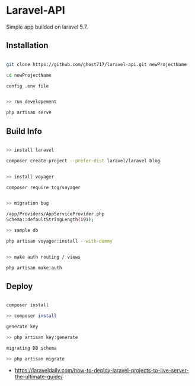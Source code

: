 # Laravel-API

Simple app builded on laravel 5.7.


## Installation

```bash

git clone https://github.com/ghost717/laravel-api.git newProjectName

cd newProjectName

config .env file


>> run developement

php artisan serve

```

## Build Info

```bash

>> install laravel 

composer create-project --prefer-dist laravel/laravel blog


>> install voyager

composer require tcg/voyager


>> migration bug

/app/Providers/AppServiceProvider.php
Schema::defaultStringLength(191);

>> sample db

php artisan voyager:install --with-dummy


>> make auth routing / views

php artisan make:auth


```


## Deploy

```bash

composer install

>> composer install

generate key

>> php artisan key:generate

migrating DB schema

>> php artisan migrate

```

- https://laraveldaily.com/how-to-deploy-laravel-projects-to-live-server-the-ultimate-guide/


